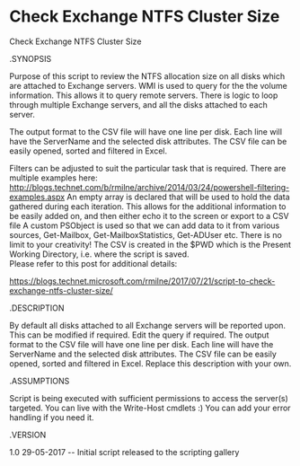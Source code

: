 # Check Exchange NTFS Cluster Size
 Check Exchange NTFS Cluster Size
 
 
.SYNOPSIS

Purpose of this script to review the NTFS allocation size on all disks which are attached to Exchange servers.  WMI is used to query for the the volume information.
This allows it to query remote servers.  There is logic to loop through multiple Exchange servers, and all the disks attached to each server. 

 

 

The output format to the CSV file will have one line per disk.  Each line will have the ServerName and the selected disk attributes.
The CSV file can be easily opened, sorted and filtered in Excel. 
   
Filters can be adjusted to suit the particular task that is required.  There are multiple examples here:
http://blogs.technet.com/b/rmilne/archive/2014/03/24/powershell-filtering-examples.aspx
An empty array is declared that will be used to hold the data gathered during each iteration.
This allows for the additional information to be easily added on, and then either echo it to the screen or export to a CSV file
A custom PSObject is used so that we can add data to it from various sources, Get-Mailbox, Get-MailboxStatistics, Get-ADUser etc.
There is no limit to your creativity! 
The CSV is created in the $PWD which is the Present Working Directory, i.e. where the script is saved.  
Please refer to this post for additional details:

https://blogs.technet.microsoft.com/rmilne/2017/07/21/script-to-check-exchange-ntfs-cluster-size/ 

 

.DESCRIPTION
 
By default all disks attached to all Exchange servers will be reported upon.  This can be modified if required.  Edit the query if required. 
The output format to the CSV file will have one line per disk.  Each line will have the ServerName and the selected disk attributes.
The CSV file can be easily opened, sorted and filtered in Excel. 
Replace this description with your own. 

.ASSUMPTIONS 
 
 Script is being executed with sufficient permissions to access the server(s) targeted.
 You can live with the Write-Host cmdlets :)
 You can add your error handling if you need it. 
 
.VERSION
 
   
 1.0  29-05-2017 -- Initial script released to the scripting gallery
